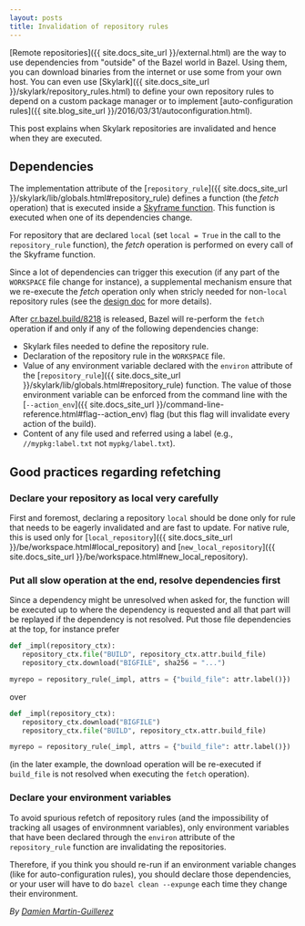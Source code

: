 ```yaml
---
layout: posts
title: Invalidation of repository rules
---
```


[Remote repositories]({{ site.docs_site_url }}/external.html) are the way to use dependencies from
"outside" of the Bazel world in Bazel. Using them, you can download binaries from the
internet or use some from your own host. You can even use
[Skylark]({{ site.docs_site_url }}/skylark/repository_rules.html) to define your own repository rules to depend
on a custom package manager or to implement
[auto-configuration rules]({{ site.blog_site_url }}/2016/03/31/autoconfiguration.html).

This post explains when Skylark repositories are invalidated and hence when they are executed.

## Dependencies

The implementation attribute of the
[`repository_rule`]({{ site.docs_site_url }}/skylark/lib/globals.html#repository_rule)
defines a function (the _fetch_ operation) that is executed inside a
[Skyframe function](https://www.bazel.build/designs/skyframe.html). This function is executed when
one of its dependencies change.

For repository that are declared `local` (set `local = True` in the call to the
`repository_rule` function), the _fetch_ operation is performed on every call of the
Skyframe function.

Since a lot of dependencies can trigger this execution (if any part of the `WORKSPACE`
file change for instance), a supplemental mechanism ensure that we re-execute the
_fetch_ operation only when stricly needed for non-`local` repository rules (see the
[design doc](/designs/2016/10/18/repository-invalidation.html) for more details).

After [cr.bazel.build/8218](https://cr.bazel.build/8218) is released, Bazel will
re-perform the `fetch` operation if and only if any of the following
dependencies change:

- Skylark files needed to define the repository rule.
- Declaration of the repository rule in the `WORKSPACE` file.
- Value of any environment variable declared with the `environ` attribute of the [`repository_rule`]({{ site.docs_site_url }}/skylark/lib/globals.html#repository_rule) function. The value of those environment variable can be enforced from the command line with the
[`--action_env`]({{ site.docs_site_url }}/command-line-reference.html#flag--action_env) flag (but this
flag will invalidate every action of the build).
- Content of any file used and referred using a label (e.g., `//mypkg:label.txt` not `mypkg/label.txt`).

## Good practices regarding refetching

### Declare your repository as local very carefully

First and foremost, declaring a repository `local` should be done only for rule that
needs to be eagerly invalidated and are fast to update. For native rule, this is used only
for [`local_repository`]({{ site.docs_site_url }}/be/workspace.html#local_repository) and
[`new_local_repository`]({{ site.docs_site_url }}/be/workspace.html#new_local_repository).

### Put all slow operation at the end, resolve dependencies first

Since a dependency might be unresolved when asked for, the function will be executed
up to where the dependency is requested and all that part will be replayed if the
dependency is not resolved. Put those file dependencies at the top, for instance prefer

```python
def _impl(repository_ctx):
   repository_ctx.file("BUILD", repository_ctx.attr.build_file)
   repository_ctx.download("BIGFILE", sha256 = "...")

myrepo = repository_rule(_impl, attrs = {"build_file": attr.label()})
```

over

```python
def _impl(repository_ctx):
   repository_ctx.download("BIGFILE")
   repository_ctx.file("BUILD", repository_ctx.attr.build_file)

myrepo = repository_rule(_impl, attrs = {"build_file": attr.label()})
```

(in the later example, the download operation will be re-executed if `build_file` is not
resolved when executing the `fetch` operation).

### Declare your environment variables

To avoid spurious refetch of repository rules (and the impossibility of tracking all
usages of environmnent variables), only environment variables that have been declared
through the `environ` attribute of the `repository_rule` function are invalidating
the repositories.

Therefore, if you think you should re-run if an environment variable changes (like
for auto-configuration rules), you should declare those dependencies, or your user
will have to do `bazel clean --expunge` each time they change their environment.

*By [Damien Martin-Guillerez](https://github.com/damienmg)*

